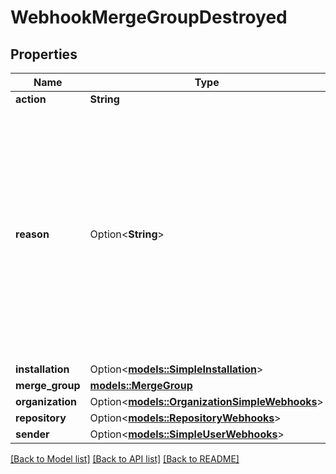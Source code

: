 # WebhookMergeGroupDestroyed

## Properties

Name | Type | Description | Notes
------------ | ------------- | ------------- | -------------
**action** | **String** |  | 
**reason** | Option<**String**> | Explains why the merge group is being destroyed. The group could have been merged, removed from the queue (dequeued), or invalidated by an earlier queue entry being dequeued (invalidated). | [optional]
**installation** | Option<[**models::SimpleInstallation**](simple-installation.md)> |  | [optional]
**merge_group** | [**models::MergeGroup**](merge-group.md) |  | 
**organization** | Option<[**models::OrganizationSimpleWebhooks**](organization-simple-webhooks.md)> |  | [optional]
**repository** | Option<[**models::RepositoryWebhooks**](repository-webhooks.md)> |  | [optional]
**sender** | Option<[**models::SimpleUserWebhooks**](simple-user-webhooks.md)> |  | [optional]

[[Back to Model list]](../README.md#documentation-for-models) [[Back to API list]](../README.md#documentation-for-api-endpoints) [[Back to README]](../README.md)


